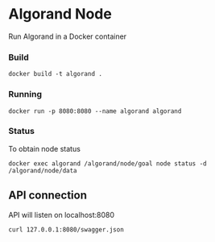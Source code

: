 # Algorand Node

Run Algorand in a Docker container



### Build

```
docker build -t algorand .
```

### Running


```
docker run -p 8080:8080 --name algorand algorand
```

### Status

To obtain node status

```
docker exec algorand /algorand/node/goal node status -d /algorand/node/data
```

## API connection

API will listen on localhost:8080

```
curl 127.0.0.1:8080/swagger.json
```

